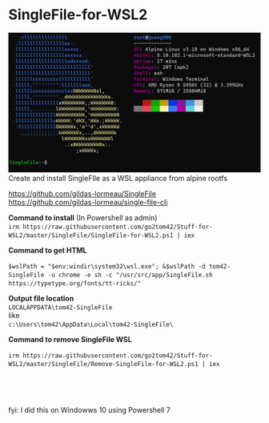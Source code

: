 # SingleFile-for-WSL2  
![](SingleFile.png?raw=true)
Create and install SingleFIle as a WSL appliance from alpine rootfs  

https://github.com/gildas-lormeau/SingleFile  
https://github.com/gildas-lormeau/single-file-cli

**Command to install** (In Powershell as admin)  
```irm https://raw.githubusercontent.com/go2tom42/Stuff-for-WSL2/master/SingleFile/SingleFile-for-WSL2.ps1 | iex```  

**Command to get HTML**  

```$wslPath = "$env:windir\system32\wsl.exe"; &$wslPath -d tom42-SingleFile -u chrome -e sh -c "/usr/src/app/SingleFile.sh https://typetype.org/fonts/tt-ricks/"```  

**Output file location**  
```LOCALAPPDATA\tom42-SingleFile```  
like  
```c:\Users\tom42\AppData\Local\tom42-SingleFile\```


**Command to remove SingleFile WSL**  


```irm https://raw.githubusercontent.com/go2tom42/Stuff-for-WSL2/master/SingleFile/Remove-SingleFile-for-WSL2.ps1 | iex```
&nbsp;  

&nbsp;  

&nbsp;  

fyi:  I did this on Windowws 10 using Powershell 7
